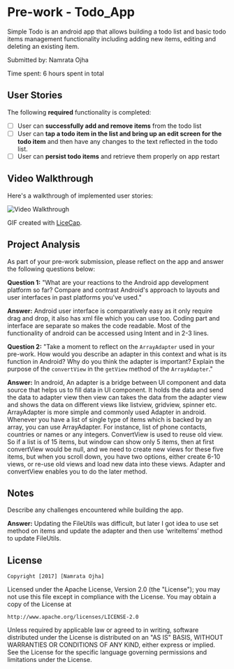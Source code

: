 # Pre-work - Todo_App

Simple Todo  is an android app that allows building a todo list and basic todo items management functionality including adding new items, editing and deleting an existing item.

Submitted by: Namrata Ojha

Time spent: 6 hours spent in total

## User Stories

The following **required** functionality is completed:

* [ ] User can **successfully add and remove items** from the todo list
* [ ] User can **tap a todo item in the list and bring up an edit screen for the todo item** and then have any changes to the text reflected in the todo list.
* [ ] User can **persist todo items** and retrieve them properly on app restart

## Video Walkthrough

Here's a walkthrough of implemented user stories:

<img src='https://youtu.be/ppH1k8IDrGU' title='Video Walkthrough' width='' alt='Video Walkthrough' />

GIF created with [LiceCap](http://i.imgur.com/jDHoc5d.gifv).

## Project Analysis

As part of your pre-work submission, please reflect on the app and answer the following questions below:

**Question 1:** "What are your reactions to the Android app development platform so far? Compare and contrast Android's approach to layouts and user interfaces in past platforms you've used."

**Answer:** Android user interface is comparatively easy as it only require drag and drop, it also has xml file which you can use too. Coding part and interface are separate so makes the code readable. Most of the functionality of android can be accessed using Intent and in 2-3 lines.

**Question 2:** "Take a moment to reflect on the `ArrayAdapter` used in your pre-work. How would you describe an adapter in this context and what is its function in Android? Why do you think the adapter is important? Explain the purpose of the `convertView` in the `getView` method of the `ArrayAdapter`."

**Answer:**  In android, An adapter is a bridge between UI component and data source that helps us to fill data in UI component. It holds the data and send the data to adapter view then view can takes the data from the adapter view and shows the data on different views like listview, gridview, spinner etc. ArrayAdapter is more simple and commonly used Adapter in android.
Whenever you have a list of single type of items which is backed by an array, you can use ArrayAdapter. For instance, list of phone contacts, countries or names or any integers.
ConvertView is used to reuse old view.
So if a list is of 15 items, but window can show only 5 items, then at first convertView would be null, and we need to create new views for these five items, but when you scroll down, you have two options, either create 6-10 views, or re-use old views and load new data into these views. Adapter and convertView enables you to do the later method.

## Notes

Describe any challenges encountered while building the app.

**Answer:** Updating the FileUtils was difficult, but later I got idea to use set method on items and update the adapter and then use ‘writeItems’ method to update FileUtils.

## License

    Copyright [2017] [Namrata Ojha]

Licensed under the Apache License, Version 2.0 (the "License");
you may not use this file except in compliance with the License.
You may obtain a copy of the License at

    http://www.apache.org/licenses/LICENSE-2.0

Unless required by applicable law or agreed to in writing, software
distributed under the License is distributed on an "AS IS" BASIS,
WITHOUT WARRANTIES OR CONDITIONS OF ANY KIND, either express or implied.
See the License for the specific language governing permissions and
limitations under the License.
